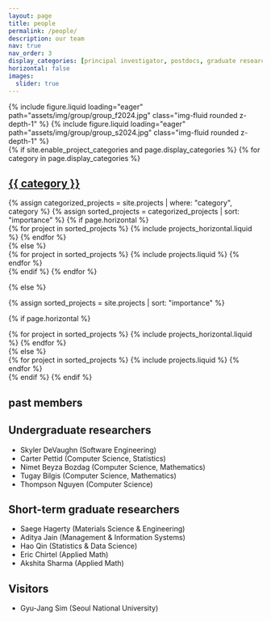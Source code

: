 ```yaml
---
layout: page
title: people
permalink: /people/
description: our team
nav: true
nav_order: 3
display_categories: [principal investigator, postdocs, graduate researchers, undergraduate researchers, alumni]
horizontal: false
images: 
  slider: true
--- 
```


<swiper-container keyboard="true" navigation="true" pagination="true" pagination-clickable="true" pagination-dynamic-bullets="true" rewind="true">
  <swiper-slide>{% include figure.liquid loading="eager" path="assets/img/group/group_f2024.jpg" class="img-fluid rounded z-depth-1" %}</swiper-slide>
  <swiper-slide>{% include figure.liquid loading="eager" path="assets/img/group/group_s2024.jpg" class="img-fluid rounded z-depth-1" %}</swiper-slide>
</swiper-container>

<!-- pages/projects.md -->
<div class="projects">
{% if site.enable_project_categories and page.display_categories %}
  <!-- Display categorized projects -->
  {% for category in page.display_categories %}
  <a id="{{ category }}" href=".#{{ category }}">
    <h2 class="category">{{ category }}</h2>
  </a>
  {% assign categorized_projects = site.projects | where: "category", category %}
  {% assign sorted_projects = categorized_projects | sort: "importance" %}
  <!-- Generate cards for each project -->
  {% if page.horizontal %}
  <div class="container">
    <div class="row row-cols-1 row-cols-md-2">
    {% for project in sorted_projects %}
      {% include projects_horizontal.liquid %}
    {% endfor %}
    </div>
  </div>
  {% else %}
  <div class="row row-cols-1 row-cols-md-3">
    {% for project in sorted_projects %}
      {% include projects.liquid %}
    {% endfor %}
  </div>
  {% endif %}
  {% endfor %}

{% else %}

<!-- Display projects without categories -->

{% assign sorted_projects = site.projects | sort: "importance" %}

  <!-- Generate cards for each project -->

{% if page.horizontal %}

  <div class="container">
    <div class="row row-cols-1 row-cols-md-2">
    {% for project in sorted_projects %}
      {% include projects_horizontal.liquid %}
    {% endfor %}
    </div>
  </div>
  {% else %}
  <div class="row row-cols-1 row-cols-md-3">
    {% for project in sorted_projects %}
      {% include projects.liquid %}
    {% endfor %}
  </div>
  {% endif %}
{% endif %}
</div>


<div class="projects">
  <!-- Display categorized projects -->
  <a id=past>
    <h2 class="category">past members</h2>
  </a>
</div>

## Undergraduate researchers

- Skyler DeVaughn (Software Engineering)
- Carter Pettid (Computer Science, Statistics)
- Nimet Beyza Bozdag (Computer Science, Mathematics)
- Tugay Bilgis (Computer Science, Mathematics)
- Thompson Nguyen (Computer Science)

## Short-term graduate researchers

- Saege Hagerty (Materials Science & Engineering)
- Aditya Jain (Management & Information Systems)
- Hao Qin (Statistics & Data Science)
- Eric Chirtel (Applied Math)
- Akshita Sharma (Applied Math)

## Visitors

- Gyu-Jang Sim (Seoul National University)